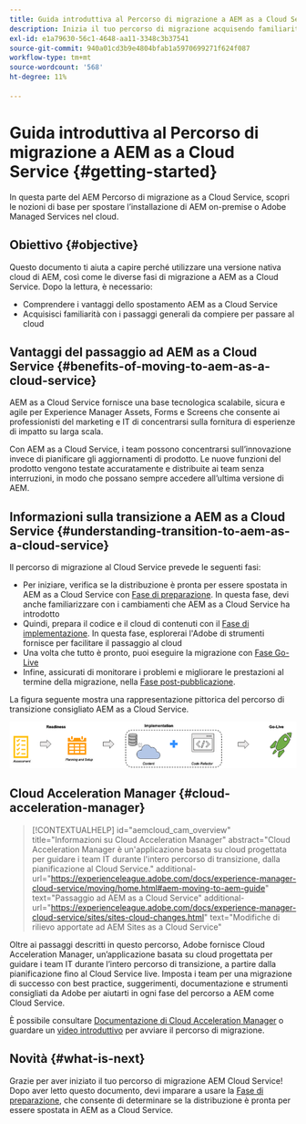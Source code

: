 ```yaml
---
title: Guida introduttiva al Percorso di migrazione a AEM as a Cloud Service
description: Inizia il tuo percorso di migrazione acquisendo familiarità con le nozioni di base sul passaggio ad AEM as a Cloud Service
exl-id: e1a79630-56c1-4648-aa11-3348c3b37541
source-git-commit: 940a01cd3b9e4804bfab1a5970699271f624f087
workflow-type: tm+mt
source-wordcount: '568'
ht-degree: 11%

---
```


# Guida introduttiva al Percorso di migrazione a AEM as a Cloud Service {#getting-started}

In questa parte del AEM Percorso di migrazione as a Cloud Service, scopri le nozioni di base per spostare l’installazione di AEM on-premise o Adobe Managed Services nel cloud.

## Obiettivo {#objective}

Questo documento ti aiuta a capire perché utilizzare una versione nativa cloud di AEM, così come le diverse fasi di migrazione a AEM as a Cloud Service. Dopo la lettura, è necessario:

* Comprendere i vantaggi dello spostamento AEM as a Cloud Service
* Acquisisci familiarità con i passaggi generali da compiere per passare al cloud

## Vantaggi del passaggio ad AEM as a Cloud Service {#benefits-of-moving-to-aem-as-a-cloud-service}

AEM as a Cloud Service fornisce una base tecnologica scalabile, sicura e agile per Experience Manager Assets, Forms e Screens che consente ai professionisti del marketing e IT di concentrarsi sulla fornitura di esperienze di impatto su larga scala.

Con AEM as a Cloud Service, i team possono concentrarsi sull’innovazione invece di pianificare gli aggiornamenti di prodotto. Le nuove funzioni del prodotto vengono testate accuratamente e distribuite ai team senza interruzioni, in modo che possano sempre accedere all’ultima versione di AEM.

## Informazioni sulla transizione a AEM as a Cloud Service {#understanding-transition-to-aem-as-a-cloud-service}

Il percorso di migrazione al Cloud Service prevede le seguenti fasi:

* Per iniziare, verifica se la distribuzione è pronta per essere spostata in AEM as a Cloud Service con [Fase di preparazione](/help/journey-migration/readiness.md). In questa fase, devi anche familiarizzare con i cambiamenti che AEM as a Cloud Service ha introdotto
* Quindi, prepara il codice e il cloud di contenuti con il [Fase di implementazione](/help/journey-migration/implementation.md). In questa fase, esplorerai l&#39;Adobe di strumenti fornisce per facilitare il passaggio al cloud
* Una volta che tutto è pronto, puoi eseguire la migrazione con [Fase Go-Live](/help/journey-migration/go-live.md)
* Infine, assicurati di monitorare i problemi e migliorare le prestazioni al termine della migrazione, nella [Fase post-pubblicazione](/help/journey-migration/post-go-live.md).

La figura seguente mostra una rappresentazione pittorica del percorso di transizione consigliato AEM as a Cloud Service.

![immagine](/help/journey-migration/assets/move-aemcloud-process.png)

## Cloud Acceleration Manager {#cloud-acceleration-manager}

>[!CONTEXTUALHELP]
>id="aemcloud_cam_overview"
>title="Informazioni su Cloud Acceleration Manager"
>abstract="Cloud Acceleration Manager è un&#39;applicazione basata su cloud progettata per guidare i team IT durante l&#39;intero percorso di transizione, dalla pianificazione al Cloud Service."
>additional-url="https://experienceleague.adobe.com/docs/experience-manager-cloud-service/moving/home.html#aem-moving-to-aem-guide" text="Passaggio ad AEM as a Cloud Service"
>additional-url="https://experienceleague.adobe.com/docs/experience-manager-cloud-service/sites/sites-cloud-changes.html" text="Modifiche di rilievo apportate ad AEM Sites as a Cloud Service"

Oltre ai passaggi descritti in questo percorso, Adobe fornisce Cloud Acceleration Manager, un’applicazione basata su cloud progettata per guidare i team IT durante l’intero percorso di transizione, a partire dalla pianificazione fino al Cloud Service live. Imposta i team per una migrazione di successo con best practice, suggerimenti, documentazione e strumenti consigliati da Adobe per aiutarti in ogni fase del percorso a AEM come Cloud Service.

È possibile consultare [Documentazione di Cloud Acceleration Manager](/help/journey-migration/cloud-acceleration-manager/using-cam/getting-started-cam.md) o guardare un [video introduttivo](https://experienceleague.adobe.com/?launch=ExperienceManager-A-1-2021.1.migration&amp;recommended=ExperienceManager-A-1-2021.1.migration&amp;lang=en#dashboard/learning) per avviare il percorso di migrazione.

## Novità {#what-is-next}

Grazie per aver iniziato il tuo percorso di migrazione AEM Cloud Service! Dopo aver letto questo documento, devi imparare a usare la [Fase di preparazione](/help/journey-migration/readiness.md), che consente di determinare se la distribuzione è pronta per essere spostata in AEM as a Cloud Service.
